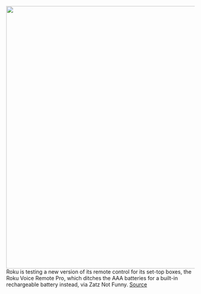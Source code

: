 <img src='https://cdn.vox-cdn.com/thumbor/lACrMYXGfsIJEkCUoE-zL1eLX2Y=/0x0:2040x1360/1200x800/filters:focal(857x517:1183x843)/cdn.vox-cdn.com/uploads/chorus_image/image/68822034/akrales_161121_1270_A_0051.0.0.jpeg' width='700px' /><br/>
Roku is testing a new version of its remote control for its set-top boxes, the Roku Voice Remote Pro, which ditches the AAA batteries for a built-in rechargeable battery instead, via Zatz Not Funny.
<a href='https://www.theverge.com/2021/2/15/22284484/roku-rechargeable-remote-testing-early-access-micro-usb'> Source <a/>